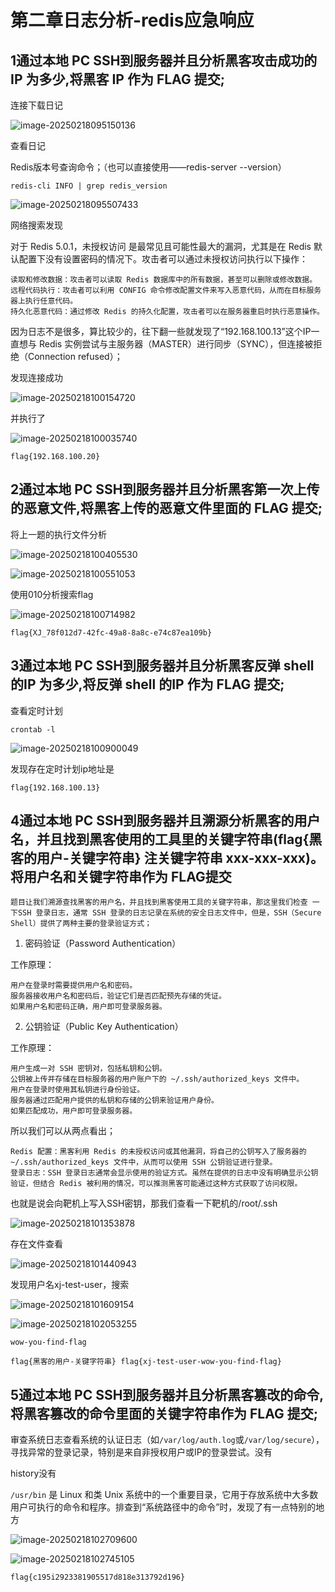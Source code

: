 # 第二章日志分析-redis应急响应

## 1通过本地 PC SSH到服务器并且分析黑客攻击成功的 IP 为多少,将黑客 IP 作为 FLAG 提交;

连接下载日记

![image-20250218095150136](第二章日志分析-redis应急响应.assets/image-20250218095150136.png)

查看日记

Redis版本号查询命令；（也可以直接使用——redis-server --version）

```
redis-cli INFO | grep redis_version
```

![image-20250218095507433](第二章日志分析-redis应急响应.assets/image-20250218095507433.png)

网络搜索发现

对于 Redis 5.0.1，未授权访问 是最常见且可能性最大的漏洞，尤其是在 Redis 默认配置下没有设置密码的情况下。攻击者可以通过未授权访问执行以下操作：

    读取和修改数据：攻击者可以读取 Redis 数据库中的所有数据，甚至可以删除或修改数据。
    远程代码执行：攻击者可以利用 CONFIG 命令修改配置文件来写入恶意代码，从而在目标服务器上执行任意代码。
    持久化恶意代码：通过修改 Redis 的持久化配置，攻击者可以在服务器重启时执行恶意操作。
因为日志不是很多，算比较少的，往下翻一些就发现了“192.168.100.13”这个IP一直想与 Redis 实例尝试与主服务器（MASTER）进行同步（SYNC），但连接被拒绝（Connection refused）；

发现连接成功

![image-20250218100154720](第二章日志分析-redis应急响应.assets/image-20250218100154720.png)

并执行了

![image-20250218100035740](第二章日志分析-redis应急响应.assets/image-20250218100035740.png)

```
flag{192.168.100.20}
```

## 2通过本地 PC SSH到服务器并且分析黑客第一次上传的恶意文件,将黑客上传的恶意文件里面的 FLAG 提交;

将上一题的执行文件分析

![image-20250218100405530](第二章日志分析-redis应急响应.assets/image-20250218100405530.png)

![image-20250218100551053](第二章日志分析-redis应急响应.assets/image-20250218100551053.png)

使用010分析搜索flag

![image-20250218100714982](第二章日志分析-redis应急响应.assets/image-20250218100714982.png)

```
flag{XJ_78f012d7-42fc-49a8-8a8c-e74c87ea109b}
```

## 3通过本地 PC SSH到服务器并且分析黑客反弹 shell 的IP 为多少,将反弹 shell 的IP 作为 FLAG 提交;

查看定时计划

```
crontab -l
```

![image-20250218100900049](第二章日志分析-redis应急响应.assets/image-20250218100900049.png)

发现存在定时计划ip地址是

```
flag{192.168.100.13}
```



## 4通过本地 PC SSH到服务器并且溯源分析黑客的用户名，并且找到黑客使用的工具里的关键字符串(flag{黑客的用户-关键字符串} 注关键字符串 xxx-xxx-xxx)。将用户名和关键字符串作为 FLAG提交

    题目让我们溯源查找黑客的用户名，并且找到黑客使用工具的关键字符串，那这里我们检查 一下SSH 登录日志，通常 SSH 登录的日志记录在系统的安全日志文件中，但是，SSH（Secure Shell）提供了两种主要的登录验证方式；

1. 密码验证（Password Authentication）

工作原理：

    用户在登录时需要提供用户名和密码。
    服务器接收用户名和密码后，验证它们是否匹配预先存储的凭证。
    如果用户名和密码正确，用户即可登录服务器。

2. 公钥验证（Public Key Authentication）

工作原理：

    用户生成一对 SSH 密钥对，包括私钥和公钥。
    公钥被上传并存储在目标服务器的用户账户下的 ~/.ssh/authorized_keys 文件中。
    用户在登录时使用其私钥进行身份验证。
    服务器通过匹配用户提供的私钥和存储的公钥来验证用户身份。
    如果匹配成功，用户即可登录服务器。

所以我们可以从两点看出；

    Redis 配置：黑客利用 Redis 的未授权访问或其他漏洞，将自己的公钥写入了服务器的 ~/.ssh/authorized_keys 文件中，从而可以使用 SSH 公钥验证进行登录。
    登录日志：SSH 登录日志通常会显示使用的验证方式。虽然在提供的日志中没有明确显示公钥验证，但结合 Redis 被利用的情况，可以推测黑客可能通过这种方式获取了访问权限。

也就是说会向靶机上写入SSH密钥，那我们查看一下靶机的/root/.ssh

![image-20250218101353878](第二章日志分析-redis应急响应.assets/image-20250218101353878.png)

存在文件查看

![image-20250218101440943](第二章日志分析-redis应急响应.assets/image-20250218101440943.png)

发现用户名xj-test-user，搜索

![image-20250218101609154](第二章日志分析-redis应急响应.assets/image-20250218101609154.png)

![image-20250218102053255](第二章日志分析-redis应急响应.assets/image-20250218102053255.png)

```
wow-you-find-flag
```

```
flag{黑客的用户-关键字符串} flag{xj-test-user-wow-you-find-flag}
```

## 5通过本地 PC SSH到服务器并且分析黑客篡改的命令,将黑客篡改的命令里面的关键字符串作为 FLAG 提交;

审查系统日志查看系统的认证日志（如`/var/log/auth.log`或`/var/log/secure`），寻找异常的登录记录，特别是来自非授权用户或IP的登录尝试。没有

history没有

`/usr/bin` 是 Linux 和类 Unix 系统中的一个重要目录，它用于存放系统中大多数用户可执行的命令和程序。排查到“系统路径中的命令”时，发现了有一点特别的地方

![image-20250218102709600](第二章日志分析-redis应急响应.assets/image-20250218102709600.png)

![image-20250218102745105](第二章日志分析-redis应急响应.assets/image-20250218102745105.png)

```
flag{c195i2923381905517d818e313792d196}
```

